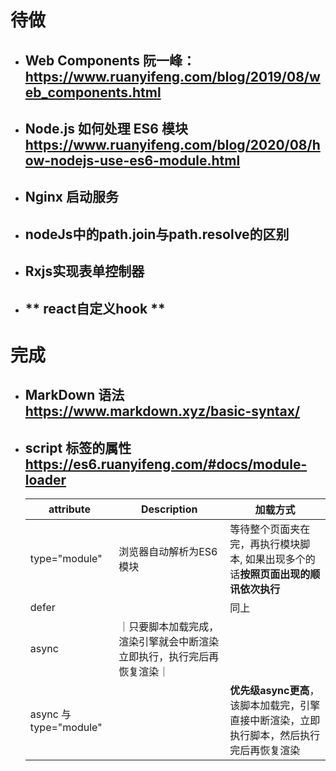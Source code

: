 
# 待做
- ## **Web Components** 阮一峰：https://www.ruanyifeng.com/blog/2019/08/web_components.html

- ## **Node.js 如何处理 ES6 模块** https://www.ruanyifeng.com/blog/2020/08/how-nodejs-use-es6-module.html

- ## **Nginx** 启动服务

- ## **nodeJs中的path.join与path.resolve的区别**

- ## **Rxjs实现表单控制器**

- ## ** react自定义hook **

# 完成
- ## **MarkDown** 语法 https://www.markdown.xyz/basic-syntax/

- ## script 标签的属性  https://es6.ruanyifeng.com/#docs/module-loader
    | attribute     | Description   | 加载方式 |
    | ----------    | ------------  | ------  |
    |type="module"  |  浏览器自动解析为ES6模块 | 等待整个页面夹在完，再执行模块脚本, 如果出现多个的话**按照页面出现的顺讯依次执行**|
    |defer      |     | 同上 |
    |async      | ｜只要脚本加载完成，渲染引擎就会中断渲染立即执行，执行完后再恢复渲染｜
    |async 与 type="module"| | **优先级async更高**，该脚本加载完，引擎直接中断渲染，立即执行脚本，然后执行完后再恢复渲染|
